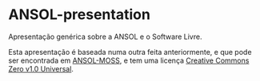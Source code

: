 # ANSOL-presentation

Apresentação genérica sobre a ANSOL e o Software Livre.

Esta apresentação é baseada numa outra feita anteriormente, e que pode ser
encontrada em [ANSOL-MOSS](https://github.com/marado/ANSOL-MOSS/), e tem uma
licença [Creative Commons Zero v1.0 Universal](LICENSE).
